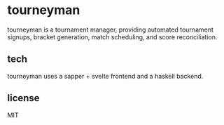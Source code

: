 # tourneyman

tourneyman is a tournament manager, providing automated tournament signups,
bracket generation, match scheduling, and score reconciliation.

## tech

tourneyman uses a sapper + svelte frontend and a haskell backend.

## license

MIT

